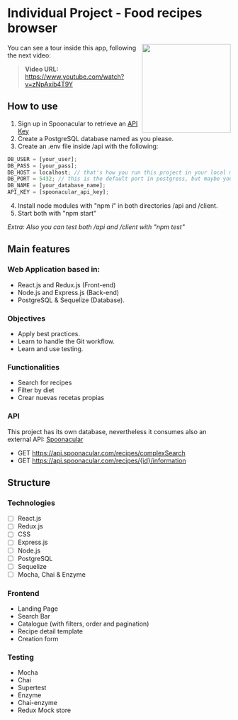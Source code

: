 # Individual Project - Food recipes browser

<img height="200" src="https://spoonacular.com/application/frontend/images/food-api/dough.jpg" align="right"/>  

<p>You can see a tour inside this app, following the next video:</p>

>**Video URL:** https://www.youtube.com/watch?v=zNpAxib4T9Y

## How to use

1. Sign up in Spoonacular to retrieve an [API Key](https://spoonacular.com/food-api/console#Dashboard)
2. Create a PostgreSQL database named as you please.
3. Create an .env file inside /api with the following:

```js
DB_USER = [your_user];
DB_PASS = [your_pass];
DB_HOST = localhost; // that's how you run this project in your local machine
DB_PORT = 5432; // this is the default port in postgress, but maybe you've chosen another
DB_NAME = [your_database_name];
API_KEY = [spoonacular_api_key];
```

4. Install node modules with "npm i" in both directories /api and /client.
5. Start both with "npm start"

<i>Extra: Also you can test both /api and /client with "npm test"</i>

## Main features

### Web Application based in:

- React.js and Redux.js (Front-end)
- Node.js and Express.js (Back-end)
- PostgreSQL & Sequelize (Database).

### Objectives

- Apply best practices.
- Learn to handle the Git workflow.
- Learn and use testing.

### Functionalities

- Search for recipes
- Filter by diet
- Crear nuevas recetas propias

### API

This project has its own database, nevertheless it consumes also an external API: [Spoonacular](https://spoonacular.com/food-api)

- GET https://api.spoonacular.com/recipes/complexSearch
- GET https://api.spoonacular.com/recipes/{id}/information

## Structure

### Technologies

- [ ] React.js
- [ ] Redux.js
- [ ] CSS
- [ ] Express.js
- [ ] Node.js
- [ ] PostgreSQL
- [ ] Sequelize
- [ ] Mocha, Chai & Enzyme

### Frontend

- Landing Page
- Search Bar
- Catalogue (with filters, order and pagination)
- Recipe detail template
- Creation form

### Testing

- Mocha
- Chai
- Supertest
- Enzyme
- Chai-enzyme
- Redux Mock store
